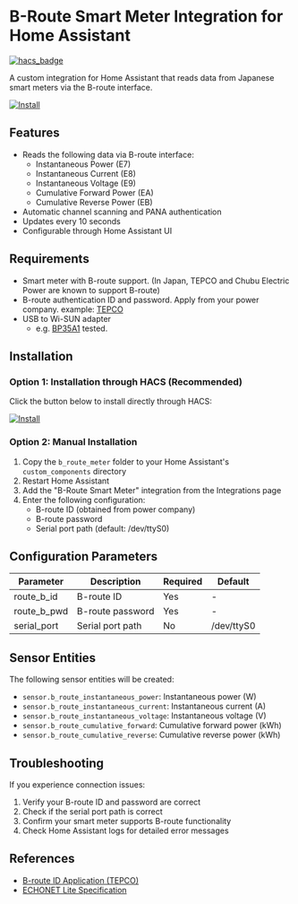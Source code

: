 # B-Route Smart Meter Integration for Home Assistant

[![hacs_badge](https://img.shields.io/badge/HACS-Default-41BDF5.svg)](https://github.com/hacs/integration)

A custom integration for Home Assistant that reads data from Japanese smart meters via the B-route interface.

[![Install](https://my.home-assistant.io/badges/hacs_repository.svg)](https://my.home-assistant.io/redirect/hacs_repository/?owner=kanga333&repository=b-route-meter&category=integration)

## Features

- Reads the following data via B-route interface:
  - Instantaneous Power (E7)
  - Instantaneous Current (E8)
  - Instantaneous Voltage (E9)
  - Cumulative Forward Power (EA)
  - Cumulative Reverse Power (EB)
- Automatic channel scanning and PANA authentication
- Updates every 10 seconds
- Configurable through Home Assistant UI

## Requirements

- Smart meter with B-route support. (In Japan, TEPCO and Chubu Electric Power are known to support B-route)
- B-route authentication ID and password. Apply from your power company. example: [TEPCO](https://www.tepco.co.jp/pg/consignment/liberalization/smartmeter-broute.html)
- USB to Wi-SUN adapter
  - e.g. [BP35A1](https://www.rohm.co.jp/products/wireless-communication/specified-low-power-radio-modules/bp35a1-product) tested.

## Installation

### Option 1: Installation through HACS (Recommended)

Click the button below to install directly through HACS:

[![Install](https://my.home-assistant.io/badges/hacs_repository.svg)](https://my.home-assistant.io/redirect/hacs_repository/?owner=kanga333&repository=b-route-meter&category=integration)

### Option 2: Manual Installation

1. Copy the `b_route_meter` folder to your Home Assistant's `custom_components` directory
2. Restart Home Assistant
3. Add the "B-Route Smart Meter" integration from the Integrations page
4. Enter the following configuration:
   - B-route ID (obtained from power company)
   - B-route password
   - Serial port path (default: /dev/ttyS0)

## Configuration Parameters

| Parameter | Description | Required | Default |
|-----------|-------------|----------|---------|
| route_b_id | B-route ID | Yes | - |
| route_b_pwd | B-route password | Yes | - |
| serial_port | Serial port path | No | /dev/ttyS0 |

## Sensor Entities

The following sensor entities will be created:

- `sensor.b_route_instantaneous_power`: Instantaneous power (W)
- `sensor.b_route_instantaneous_current`: Instantaneous current (A)
- `sensor.b_route_instantaneous_voltage`: Instantaneous voltage (V)
- `sensor.b_route_cumulative_forward`: Cumulative forward power (kWh)
- `sensor.b_route_cumulative_reverse`: Cumulative reverse power (kWh)

## Troubleshooting

If you experience connection issues:

1. Verify your B-route ID and password are correct
2. Check if the serial port path is correct
3. Confirm your smart meter supports B-route functionality
4. Check Home Assistant logs for detailed error messages

## References

- [B-route ID Application (TEPCO)](https://www.tepco.co.jp/pg/consignment/liberalization/smartmeter-broute.html)
- [ECHONET Lite Specification](https://echonet.jp/spec_g/)
